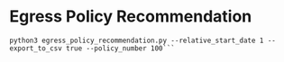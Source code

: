 # Egress Policy Recommendation
```
python3 egress_policy_recommendation.py --relative_start_date 1 --export_to_csv true --policy_number 100```